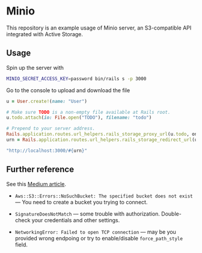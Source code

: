# Minio

This repository is an example usage of Minio server, an S3-compatible API integrated with Active
Storage.

## Usage

Spin up the server with

```sh
MINIO_SECRET_ACCESS_KEY=password bin/rails s -p 3000
```

Go to the console to upload and download the file

```ruby
u = User.create!(name: "User")

# Make sure TODO is a non-empty file available at Rails root.
u.todo.attach(io: File.open("TODO"), filename: "todo")

# Prepend to your server address.
Rails.application.routes.url_helpers.rails_storage_proxy_url(u.todo, only_path:true)
urn = Rails.application.routes.url_helpers.rails_storage_redirect_url(u.todo, only_path:true)

"http://localhost:3000/#{urn}"
```

## Further reference

See this [Medium article](https://medium.com/@drachevskii/rails-7-minio-fast-setup-cheat-sheet-a8e96a8cf3e0).

- `Aws::S3::Errors::NoSuchBucket: The specified bucket does not exist` — You need to create a
bucket you trying to connect.

- `SignatureDoesNotMatch` — some trouble with authorization. Double-check your credentials and
other settings.

- `NetworkingError: Failed to open TCP connection` — may be you provided wrong endpoing or try
to enable/disable `force_path_style` field.
